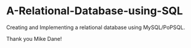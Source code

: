 # A-Relational-Database-using-SQL

Creating and Implementing a relational database using MySQL/PoPSQL.


Thank you Mike Dane!
